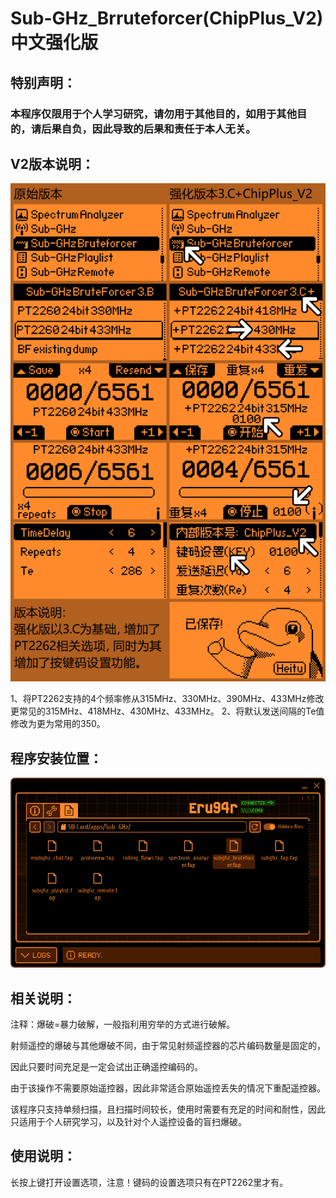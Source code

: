 # Sub-GHz_Brruteforcer(ChipPlus_V2) 中文强化版

<h2>特别声明：</h2>

<h3>本程序仅限用于个人学习研究，请勿用于其他目的，如用于其他目的，请后果自负，因此导致的后果和责任于本人无关。</h3>

<h2>V2版本说明：</h2>

<img src="assets/subghz_bruteforcer(ChipPlus_V2).png">


1、将PT2262支持的4个频率修从315MHz、330MHz、390MHz、433MHz修改更常见的315MHz、418MHz、430MHz、433MHz。
2、将默认发送间隔的Te值修改为更为常用的350。

<h2>程序安装位置：</h2>

<img src="assets/Install_Path.png">

<h2>相关说明：</h2>

注释：爆破=暴力破解，一般指利用穷举的方式进行破解。

射频遥控的爆破与其他爆破不同，由于常见射频遥控器的芯片编码数量是固定的，

因此只要时间充足是一定会试出正确遥控编码的。

由于该操作不需要原始遥控器，因此非常适合原始遥控丢失的情况下重配遥控器。

该程序只支持单频扫描，且扫描时间较长，使用时需要有充足的时间和耐性，因此只适用于个人研究学习，以及针对个人遥控设备的盲扫爆破。

<h2>使用说明：</h2>
长按上键打开设置选项，注意！键码的设置选项只有在PT2262里才有。


